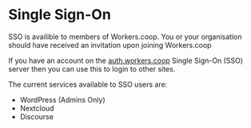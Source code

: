 Single Sign-On
==============

SSO is availible to members of Workers.coop.
You or your organisation should have received an invitation upon joining Workers.coop

If you have an account on the [auth.workers.coop](https://auth.workers.coop/)
Single Sign-On (SSO) server then you can use this to login to other sites.

The current services available to SSO users are:

- WordPress (Admins Only)
- Nextcloud
- Discourse 
